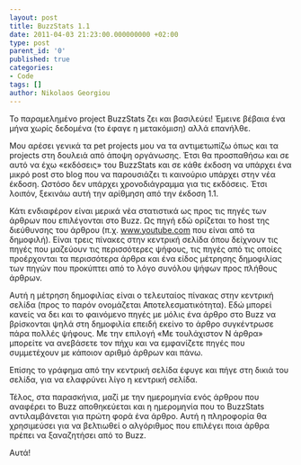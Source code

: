 ```yaml
---
layout: post
title: BuzzStats 1.1
date: 2011-04-03 21:23:00.000000000 +02:00
type: post
parent_id: '0'
published: true
categories:
- Code
tags: []
author: Nikolaos Georgiou
---
```


Το παραμελημένο project BuzzStats ζει και βασιλεύει! Έμεινε βέβαια ένα μήνα χωρίς δεδομένα (το έφαγε η μετακόμιση) αλλά επανήλθε.

Μου αρέσει γενικά τα pet projects μου να τα αντιμετωπίζω όπως και τα projects στη δουλειά από άποψη οργάνωσης. Έτσι θα προσπαθήσω και σε αυτό να έχω «εκδόσεις» του BuzzStats και σε κάθε έκδοση να υπάρχει ένα μικρό post στο blog που να παρουσιάζει τι καινούριο υπάρχει στην νέα έκδοση. Ωστόσο δεν υπάρχει χρονοδιάγραμμα για τις εκδόσεις. Έτσι λοιπόν, ξεκινάω αυτή την αρίθμηση από την έκδοση 1.1.

Κάτι ενδιαφέρον είναι μερικά νέα στατιστικά ως προς τις πηγές των άρθρων που επιλέγονται στο Buzz. Ως πηγή εδώ ορίζεται το host της διεύθυνσης του άρθρου (π.χ. www.youtube.com που είναι από τα δημοφιλή). Είναι τρεις πίνακες στην κεντρική σελίδα όπου δείχνουν τις πηγές που μαζεύουν τις περισσότερες ψήφους, τις πηγές από τις οποίες προέρχονται τα περισσότερα άρθρα και ένα είδος μέτρησης δημοφιλίας των πηγών που προκύπτει από το λόγο συνόλου ψήφων προς πλήθους άρθρων.

Αυτή η μέτρηση δημοφιλίας είναι ο τελευταίος πίνακας στην κεντρική σελίδα (προς το παρόν ονομάζεται Αποτελεσματικότητα). Εδώ μπορεί κανείς να δει και το φαινόμενο πηγές με μόλις ένα άρθρο στο Buzz να βρίσκονται ψηλά στη δημοφιλία επειδή εκείνο το άρθρο συγκέντρωσε πάρα πολλές ψήφους. Με την επιλογή «Με τουλάχιστον Ν άρθρα» μπορείτε να ανεβάσετε τον πήχυ και να εμφανίζετε πηγές που συμμετέχουν με κάποιον αριθμό άρθρων και πάνω.

Επίσης το γράφημα από την κεντρική σελίδα έφυγε και πήγε στη δικιά του σελίδα, για να ελαφρύνει λίγο η κεντρική σελίδα.

Τέλος, στα παρασκήνια, μαζί με την ημερομηνία ενός άρθρου που αναφέρει το Βuzz αποθηκεύεται και η ημερομηνία που το BuzzStats αντιλαμβάνεται για πρώτη φορά ένα άρθρο. Αυτή η πληροφορία θα χρησιμεύσει για να βελτιωθεί ο αλγόριθμος που επιλέγει ποια άρθρα πρέπει να ξαναζητήσει από το Buzz.

Αυτά!
